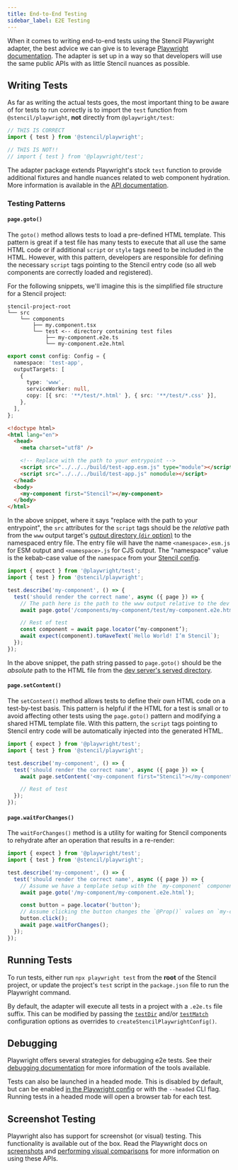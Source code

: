 ```yaml
---
title: End-to-End Testing
sidebar_label: E2E Testing
---
```


When it comes to writing end-to-end tests using the Stencil Playwright adapter, the best advice we can give is to leverage
[Playwright documentation](https://playwright.dev/docs/writing-tests). The adapter is set up in a way so that developers will use the
same public APIs with as little Stencil nuances as possible.

## Writing Tests

As far as writing the actual tests goes, the most important thing to be aware of for tests to run correctly is to import the `test` function from
`@stencil/playwright`, **not** directly from `@playwright/test`:

```ts
// THIS IS CORRECT
import { test } from '@stencil/playwright';

// THIS IS NOT!!
// import { test } from '@playwright/test';
```

The adapter package extends Playwright's stock `test` function to provide additional fixtures and handle nuances related to web component hydration. More
information is available in the [API documentation](./03-api.md#test-function).

### Testing Patterns

#### `page.goto()`

The `goto()` method allows tests to load a pre-defined HTML template. This pattern is great if a test file has many tests to execute that all use the same HTML code
or if additional `script` or `style` tags need to be included in the HTML. However, with this pattern, developers are responsible for defining the necessary `script`
tags pointing to the Stencil entry code (so all web components are correctly loaded and registered).

For the following snippets, we'll imagine this is the simplified file structure for a Stencil project:

```tree
stencil-project-root
└── src
    └── components
        ├── my.component.tsx
        └── test <-- directory containing test files
            ├── my-component.e2e.ts
            └── my-component.e2e.html
```

```ts title="stencil.config.ts"
export const config: Config = {
  namespace: 'test-app',
  outputTargets: [
    {
      type: 'www',
      serviceWorker: null,
      copy: [{ src: '**/test/*.html' }, { src: '**/test/*.css' }],
    },
  ],
};
```

```html title="my-component.e2e.html"
<!doctype html>
<html lang="en">
  <head>
    <meta charset="utf8" />

    <!-- Replace with the path to your entrypoint -->
    <script src="../../../build/test-app.esm.js" type="module"></script>
    <script src="../../../build/test-app.js" nomodule></script>
  </head>
  <body>
    <my-component first="Stencil"></my-component>
  </body>
</html>
```

In the above snippet, where it says "replace with the path to your entrypoint", the `src` attributes for the `script` tags should be the _relative_ path from the `www` output
target's [output directory (`dir` option)](../../output-targets/www.md#config) to the namespaced entry file. The entry file will have the name
`<namespace>.esm.js` for ESM output and `<namespace>.js` for CJS output. The "namespace" value is the kebab-case value of the `namespace` from your
[Stencil config](../../config/01-overview.md#namespace).

```ts title="my-component.e2e.ts"
import { expect } from '@playwright/test';
import { test } from '@stencil/playwright';

test.describe('my-component', () => {
  test('should render the correct name', async ({ page }) => {
    // The path here is the path to the www output relative to the dev server root directory
    await page.goto('/components/my-component/test/my-component.e2e.html');

    // Rest of test
    const component = await page.locator(‘my-component’);
    await expect(component).toHaveText(`Hello World! I’m Stencil`);
  });
});
```

In the above snippet, the path string passed to `page.goto()` should be the _absolute_ path to the HTML file from the
[dev server's served directory](../../config/dev-server.md#root).

#### `page.setContent()`

The `setContent()` method allows tests to define their own HTML code on a test-by-test basis. This pattern is helpful if the HTML for a test is small or to
avoid affecting other tests using the `page.goto()` pattern and modifying a shared HTML template file. With this pattern, the `script` tags pointing to Stencil
entry code will be automatically injected into the generated HTML.

```ts title="my-component.e2e.ts"
import { expect } from '@playwright/test';
import { test } from '@stencil/playwright';

test.describe('my-component', () => {
  test('should render the correct name', async ({ page }) => {
    await page.setContent('<my-component first="Stencil"></my-component>');

    // Rest of test
  });
});
```

#### `page.waitForChanges()`

The `waitForChanges()` method is a utility for waiting for Stencil components to rehydrate after an operation that results in a re-render:

```ts title="my-component.e2e.ts"
import { expect } from '@playwright/test';
import { test } from '@stencil/playwright';

test.describe('my-component', () => {
  test('should render the correct name', async ({ page }) => {
    // Assume we have a template setup with the `my-component` component and a `button`
    await page.goto('/my-component/my-component.e2e.html');

    const button = page.locator('button');
    // Assume clicking the button changes the `@Prop()` values on `my-component`
    button.click();
    await page.waitForChanges();
  });
});
```

## Running Tests

To run tests, either run `npx playwright test` from the **root** of the Stencil project, or update the project's `test` script in the `package.json` file to run the
Playwright command.

By default, the adapter will execute all tests in a project with a `.e2e.ts` file suffix. This can be modified by passing the
[`testDir`](https://playwright.dev/docs/api/class-testproject#test-project-test-dir) and/or [`testMatch`](https://playwright.dev/docs/api/class-testproject#test-project-test-match)
configuration options as overrides to `createStencilPlaywrightConfig()`.

## Debugging

Playwright offers several strategies for debugging e2e tests. See their [debugging documentation](https://playwright.dev/docs/running-tests#debugging-tests)
for more information of the tools available.

Tests can also be launched in a headed mode. This is disabled by default, but can be enabled [in the Playwright config](https://playwright.dev/docs/api/class-testoptions#test-options-headless)
or with the `--headed` CLI flag. Running tests in a headed mode will open a browser tab for each test.

## Screenshot Testing

Playwright also has support for screenshot (or visual) testing. This functionality is available out of the box. Read the Playwright docs on
[screenshots](https://playwright.dev/docs/screenshots) and [performing visual comparisons](https://playwright.dev/docs/test-snapshots#generating-screenshots)
for more information on using these APIs.
